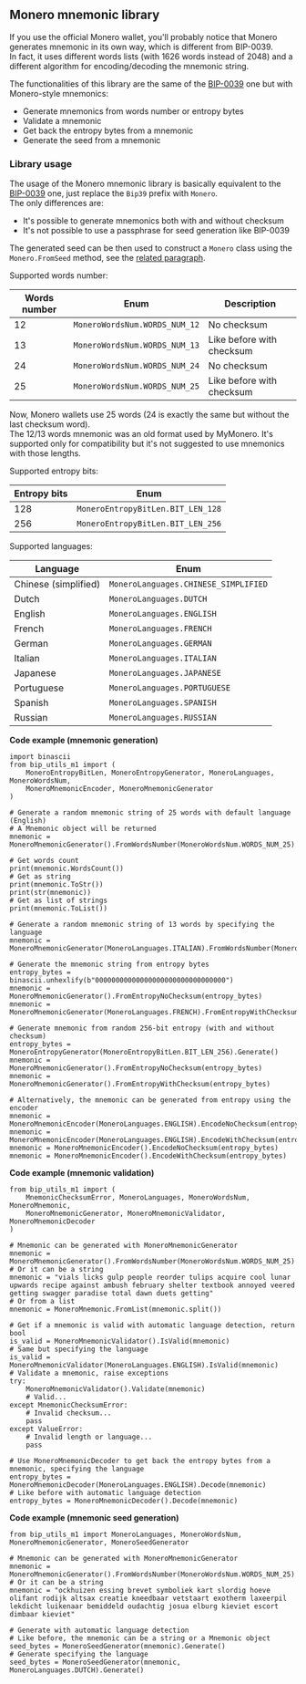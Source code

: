 ## Monero mnemonic library

If you use the official Monero wallet, you'll probably notice that Monero generates mnemonic in its own way, which is different from BIP-0039.\
In fact, it uses different words lists (with 1626 words instead of 2048) and a different algorithm for encoding/decoding the mnemonic string.

The functionalities of this library are the same of the [BIP-0039](https://github.com/ebellocchia/bip_utils_m1/tree/master/readme/bip39.md) one but with Monero-style mnemonics:
- Generate mnemonics from words number or entropy bytes
- Validate a mnemonic
- Get back the entropy bytes from a mnemonic
- Generate the seed from a mnemonic

### Library usage

The usage of the Monero mnemonic library is basically equivalent to the [BIP-0039](https://github.com/ebellocchia/bip_utils_m1/tree/master/readme/bip39.md) one,
just replace the `Bip39` prefix with `Monero`.\
The only differences are:
- It's possible to generate mnemonics both with and without checksum
- It's not possible to use a passphrase for seed generation like BIP-0039

The generated seed can be then used to construct a `Monero` class using the `Monero.FromSeed` method, see the [related paragraph](https://github.com/ebellocchia/bip_utils_m1/tree/master/readme/monero.md).

Supported words number:

|Words number|Enum|Description|
|---|---|---|
|12|`MoneroWordsNum.WORDS_NUM_12`|No checksum|
|13|`MoneroWordsNum.WORDS_NUM_13`|Like before with checksum|
|24|`MoneroWordsNum.WORDS_NUM_24`|No checksum|
|25|`MoneroWordsNum.WORDS_NUM_25`|Like before with checksum|

Now, Monero wallets use 25 words (24 is exactly the same but without the last checksum word).\
The 12/13 words mnemonic was an old format used by MyMonero. It's supported only for compatibility but it's not suggested to use mnemonics with those lengths.

Supported entropy bits:

|Entropy bits|Enum|
|---|---|
|128|`MoneroEntropyBitLen.BIT_LEN_128`|
|256|`MoneroEntropyBitLen.BIT_LEN_256`|

Supported languages:

|Language|Enum|
|---|---|
|Chinese (simplified)|`MoneroLanguages.CHINESE_SIMPLIFIED`|
|Dutch|`MoneroLanguages.DUTCH`|
|English|`MoneroLanguages.ENGLISH`|
|French|`MoneroLanguages.FRENCH`|
|German|`MoneroLanguages.GERMAN`|
|Italian|`MoneroLanguages.ITALIAN`|
|Japanese|`MoneroLanguages.JAPANESE`|
|Portuguese|`MoneroLanguages.PORTUGUESE`|
|Spanish|`MoneroLanguages.SPANISH`|
|Russian|`MoneroLanguages.RUSSIAN`|

**Code example (mnemonic generation)**

    import binascii
    from bip_utils_m1 import (
        MoneroEntropyBitLen, MoneroEntropyGenerator, MoneroLanguages, MoneroWordsNum,
        MoneroMnemonicEncoder, MoneroMnemonicGenerator
    )
    
    # Generate a random mnemonic string of 25 words with default language (English)
    # A Mnemonic object will be returned
    mnemonic = MoneroMnemonicGenerator().FromWordsNumber(MoneroWordsNum.WORDS_NUM_25)
    
    # Get words count
    print(mnemonic.WordsCount())
    # Get as string
    print(mnemonic.ToStr())
    print(str(mnemonic))
    # Get as list of strings
    print(mnemonic.ToList())
    
    # Generate a random mnemonic string of 13 words by specifying the language
    mnemonic = MoneroMnemonicGenerator(MoneroLanguages.ITALIAN).FromWordsNumber(MoneroWordsNum.WORDS_NUM_13)
    
    # Generate the mnemonic string from entropy bytes
    entropy_bytes = binascii.unhexlify(b"00000000000000000000000000000000")
    mnemonic = MoneroMnemonicGenerator().FromEntropyNoChecksum(entropy_bytes)
    mnemonic = MoneroMnemonicGenerator(MoneroLanguages.FRENCH).FromEntropyWithChecksum(entropy_bytes)
    
    # Generate mnemonic from random 256-bit entropy (with and without checksum)
    entropy_bytes = MoneroEntropyGenerator(MoneroEntropyBitLen.BIT_LEN_256).Generate()
    mnemonic = MoneroMnemonicGenerator().FromEntropyNoChecksum(entropy_bytes)
    mnemonic = MoneroMnemonicGenerator().FromEntropyWithChecksum(entropy_bytes)
    
    # Alternatively, the mnemonic can be generated from entropy using the encoder
    mnemonic = MoneroMnemonicEncoder(MoneroLanguages.ENGLISH).EncodeNoChecksum(entropy_bytes)
    mnemonic = MoneroMnemonicEncoder(MoneroLanguages.ENGLISH).EncodeWithChecksum(entropy_bytes)
    mnemonic = MoneroMnemonicEncoder().EncodeNoChecksum(entropy_bytes)
    mnemonic = MoneroMnemonicEncoder().EncodeWithChecksum(entropy_bytes)

**Code example (mnemonic validation)**

    from bip_utils_m1 import (
        MnemonicChecksumError, MoneroLanguages, MoneroWordsNum, MoneroMnemonic,
        MoneroMnemonicGenerator, MoneroMnemonicValidator, MoneroMnemonicDecoder
    )
    
    # Mnemonic can be generated with MoneroMnemonicGenerator
    mnemonic = MoneroMnemonicGenerator().FromWordsNumber(MoneroWordsNum.WORDS_NUM_25)
    # Or it can be a string
    mnemonic = "vials licks gulp people reorder tulips acquire cool lunar upwards recipe against ambush february shelter textbook annoyed veered getting swagger paradise total dawn duets getting"
    # Or from a list
    mnemonic = MoneroMnemonic.FromList(mnemonic.split())
    
    # Get if a mnemonic is valid with automatic language detection, return bool
    is_valid = MoneroMnemonicValidator().IsValid(mnemonic)
    # Same but specifying the language
    is_valid = MoneroMnemonicValidator(MoneroLanguages.ENGLISH).IsValid(mnemonic)
    # Validate a mnemonic, raise exceptions
    try:
        MoneroMnemonicValidator().Validate(mnemonic)
        # Valid...
    except MnemonicChecksumError:
        # Invalid checksum...
        pass
    except ValueError:
        # Invalid length or language...
        pass
    
    # Use MoneroMnemonicDecoder to get back the entropy bytes from a mnemonic, specifying the language
    entropy_bytes = MoneroMnemonicDecoder(MoneroLanguages.ENGLISH).Decode(mnemonic)
    # Like before with automatic language detection
    entropy_bytes = MoneroMnemonicDecoder().Decode(mnemonic)

**Code example (mnemonic seed generation)**

    from bip_utils_m1 import MoneroLanguages, MoneroWordsNum, MoneroMnemonicGenerator, MoneroSeedGenerator
    
    # Mnemonic can be generated with MoneroMnemonicGenerator
    mnemonic = MoneroMnemonicGenerator().FromWordsNumber(MoneroWordsNum.WORDS_NUM_25)
    # Or it can be a string
    mnemonic = "ockhuizen essing brevet symboliek kart slordig hoeve olifant rodijk altsax creatie kneedbaar vetstaart exotherm laxeerpil lekdicht luikenaar bemiddeld oudachtig josua elburg kieviet escort dimbaar kieviet"
    
    # Generate with automatic language detection
    # Like before, the mnemonic can be a string or a Mnemonic object
    seed_bytes = MoneroSeedGenerator(mnemonic).Generate()
    # Generate specifying the language
    seed_bytes = MoneroSeedGenerator(mnemonic, MoneroLanguages.DUTCH).Generate()
